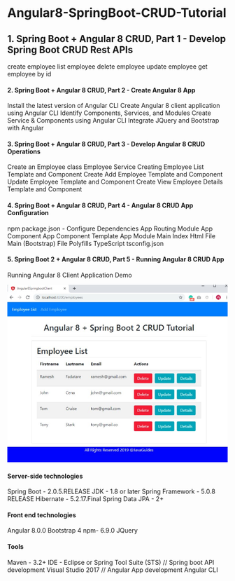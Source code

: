 # Angular8-SpringBoot-CRUD-Tutorial

## 1. Spring Boot + Angular 8 CRUD, Part 1 - Develop Spring Boot CRUD Rest APIs

create employee
list employee
delete employee
update employee
get employee by id
#### 2. Spring Boot + Angular 8 CRUD, Part 2 - Create Angular 8 App
Install the latest version of Angular CLI
Create Angular 8 client application using Angular CLI
Identify Components, Services, and Modules
Create Service & Components using Angular CLI
Integrate JQuery and Bootstrap with Angular
#### 3. Spring Boot + Angular 8 CRUD, Part 3 - Develop Angular 8 CRUD Operations
Create an Employee class
Employee Service
Creating Employee List Template and Component
Create Add Employee Template and Component
Update Employee Template and Component
Create View Employee Details Template and Component
#### 4. Spring Boot  + Angular 8 CRUD, Part 4 - Angular 8 CRUD App Configuration
npm package.json - Configure Dependencies
App Routing Module
App Component
App Component Template
App Module
Main Index Html File
Main (Bootstrap) File
Polyfills
TypeScript tsconfig.json
#### 5. Spring Boot 2 + Angular 8 CRUD, Part 5 - Running Angular 8 CRUD App
Running Angular 8 Client Application
Demo

![project screen](/images/screenshot1.jpg)

#### Server-side technologies
Spring Boot - 2.0.5.RELEASE
JDK - 1.8 or later
Spring Framework - 5.0.8 RELEASE
Hibernate - 5.2.17.Final
Spring Data JPA - 2+

#### Front end technologies
Angular 8.0.0
Bootstrap 4
npm- 6.9.0
JQuery

#### Tools
Maven - 3.2+
IDE - Eclipse or Spring Tool Suite (STS) // Spring boot API development
Visual Studio 2017 // Angular App development
Angular CLI
